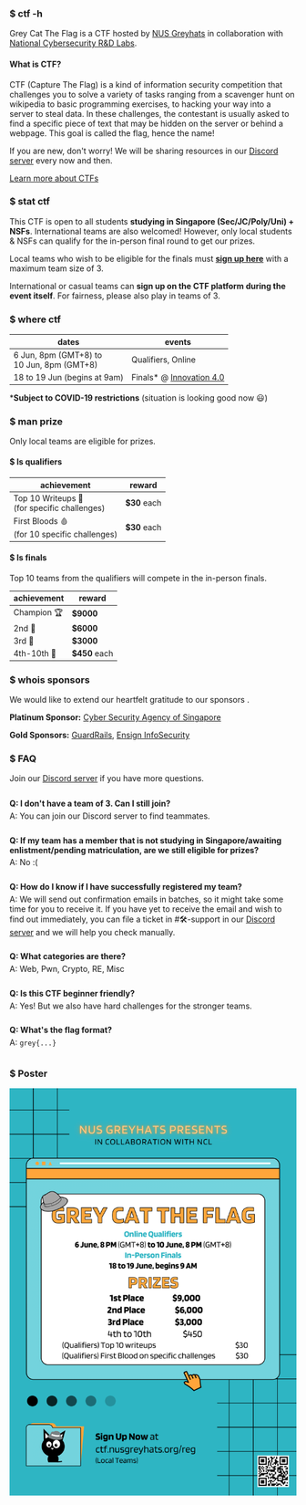 ### $ ctf -h

Grey Cat The Flag is a CTF hosted by [NUS Greyhats](https://nusgreyhats.org) in collaboration with [National Cybersecurity R&D Labs](https://ncl.sg).

#### What is CTF?

CTF (Capture The Flag) is a kind of information security competition that challenges you to solve a variety of tasks ranging from a scavenger hunt on wikipedia to basic programming exercises, to hacking your way into a server to steal data. In these challenges, the contestant is usually asked to find a specific piece of text that may be hidden on the server or behind a webpage. This goal is called the flag, hence the name!

If you are new, don't worry! We will be sharing resources in our [Discord server](https://discord.gg/d9wbXEP2wN) <i style="color: #738adb" class="fab fa-discord"></i> every now and then.

[Learn more about CTFs](https://dev.to/atan/what-is-ctf-and-how-to-get-started-3f04)

### $ stat ctf

This CTF is open to all students **studying in Singapore (Sec/JC/Poly/Uni) + NSFs**. International teams are also welcomed! However, only local students & NSFs can qualify for the in-person final round to get our prizes.

Local teams who wish to be eligible for the finals must [**sign up here**](/reg) with a maximum team size of 3.

International or casual teams can **sign up on the CTF platform during the event itself**. For fairness, please also play in teams of 3.

### $ where ctf

dates | events
-- | --
6 Jun, 8pm (GMT+8) to<br/>10 Jun, 8pm (GMT+8) | Qualifiers, Online
18 to 19 Jun (begins at 9am) | Finals* @ [Innovation 4.0](https://goo.gl/maps/2v6W1HnpuAwjyQPu5)

***Subject to COVID-19 restrictions** (situation is looking good now 😃)

### $ man prize

Only local teams are eligible for prizes.

#### $ ls qualifiers

achievement | reward
-- | --
Top 10 Writeups 📝 <br/>(for specific challenges)  | **$30** each
First Bloods 🩸 <br/>(for 10 specific challenges) | **$30** each

#### $ ls finals

Top 10 teams from the qualifiers will compete in the in-person finals.

achievement | reward
-- | --
Champion 🏆 | **$9000**
2nd 🥈 | **$6000**
3rd 🥉 | **$3000**
4th-10th 🙂 | **$450** each

### $ whois sponsors

We would like to extend our heartfelt gratitude to our sponsors <i style="color: #ff0000" class="fa-solid fa-heart"></i>.

<i style="color: #E5E4E2" class="fa-solid fa-coins"></i> **Platinum Sponsor:** [Cyber Security Agency of Singapore](https://www.csa.gov.sg/)

<i style="color: #FFD700" class="fa-solid fa-coins"></i> **Gold Sponsors:** [GuardRails](https://www.guardrails.io/), [Ensign InfoSecurity](https://www.ensigninfosecurity.com/)

### $ FAQ

Join our [Discord server](https://discord.gg/d9wbXEP2wN) <i style="color: #738adb" class="fab fa-discord"></i> if you have more questions.

<style>
.qna {
    padding-top: 0.5rem;
    padding-bottom: 0.5rem;
}

.qna p {
    margin-top: 0.3rem;
    margin-bottom: 0.3rem;
}
</style>

<div class="qna">
<p><strong>Q: I don't have a team of 3. Can I still join?</strong></p>
<p>A: You can join our Discord server to find teammates.</p>
</div>

<div class="qna">
<p><strong>Q: If my team has a member that is not studying in Singapore/awaiting enlistment/pending matriculation, are we still eligible for prizes?</strong></p>
<p>A: No :(</p>
</div>

<div class="qna">
<p><strong>Q: How do I know if I have successfully registered my team?</strong></p>
<p>A: We will send out confirmation emails in batches, so it might take some time for you to receive it. If you have yet to receive the email and wish to find out immediately, you can file a ticket in #🛠-support in our <a href="https://discord.gg/d9wbXEP2wN">Discord server</a> and we will help you check manually.</p>
</div>

<div class="qna">
<p><strong>Q: What categories are there?</strong></p>
<p>A: Web, Pwn, Crypto, RE, Misc</p>
</div>

<div class="qna">
<p><strong>Q: Is this CTF beginner friendly?</strong></p>
<p>A: Yes! But we also have hard challenges for the stronger teams.</p>
</div>

<div class="qna">
<p><strong>Q: What's the flag format?</strong></p>
<p>A: <code>grey{...}</code></p>
</div>

### $ Poster

<img style="max-width: 100%" src="/poster.png"/>
